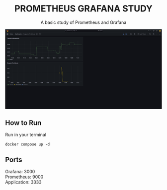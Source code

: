 <h1 style="text-align: center">PROMETHEUS GRAFANA STUDY</h1>

<p style="text-align: center">A basic study of Prometheus and Grafana</p>

<img src="screenshot.png"/>

<h2>How to Run</h2>
Run in your terminal

```
docker compose up -d
```

<h2>Ports</h2>
Grafana: 3000 <br>
Prometheus: 9000 <br>
Application: 3333